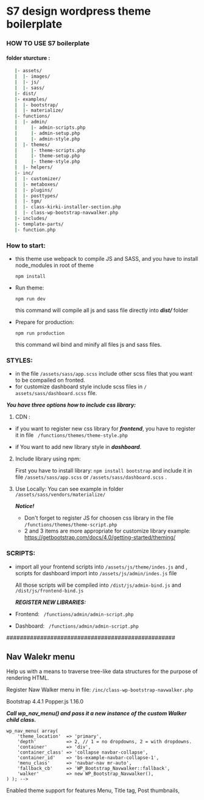 # S7 design wordpress theme boilerplate 

### HOW TO USE S7 boilerplate

#### folder sturcture : 
```bash 
   |- assets/
   |  |- images/
   |  |- js/
   |  |- sass/
   |- dist/
   |- examples/
   |  |- bootstrap/
   |  |- materialize/
   |- functions/
   |  |- admin/
   |     |- admin-scripts.php
   |     |- admin-setup.php
   |     |- admin-style.php
   |  |- themes/
   |     |- theme-scripts.php
   |     |- theme-setup.php
   |     |- theme-style.php
   |  |- helpers/
   |- inc/
   |  |- customizer/
   |  |- metaboxes/
   |  |- plugins/
   |  |- posttypes/
   |  |- tgm/
   |  |- class-kirki-installer-section.php
   |  |- class-wp-bootstrap-navwalker.php
   |- includes/
   |- template-parts/
   |- function.php


``` 
### How to start:
*  this theme use webpack to compile JS and SASS, and you have to install node_modules in root of theme 
  
      ``` npm install ```
 *  Run theme: 
  
      ``` npm run dev ```
      
      this command will  compile  all js and sass file directly into  ***dist/*** folder
  
  *  Prepare for production: 
   
     ``` npm run production ```

     this command wil bind and minify all files js and sass files.



### STYLES: 
  * in the file  ```/assets/sass/app.scss``` include other scss files that you want to be compailed on fronted.
  * for customize dashboard style include scss files in ```/ assets/sass/dashboard.scss``` file.
  
  ***You have three options how to include css library:*** 
  1) CDN :
  * if you want to register new css library for ***frontend***, you have to register it in file ``` /functions/themes/theme-style.php```

  * if You want to add new library style in ***dashboard***.
  2) Include library using npm:
   
      First you have to install library: ```npm install bootstrap```  and include it in file
   ```/assets/sass/app.scss``` or ```/assets/sass/dashboard.scss``` . 
   1) Use  Locally: 
      You can see example in folder  ```/assets/sass/vendors/materialize/``` 
     

      ***Notice!***

       * Don't forget to register JS for choosen css library in the file  ```/functions/themes/theme-script.php``` 
       *  2 and 3 items are more appropriate for customize library
       example: 
       https://getbootstrap.com/docs/4.0/getting-started/theming/

### SCRIPTS: 
 * import all your frontend scripts into ```/assets/js/theme/indes.js``` and , scripts for dashboard import  into  ```/assets/js/admin/indes.js``` file

    All those scripts will be compiled into ```/dist/js/admin-bind.js```  and ```/dist/js/frontend-bind.js``` 

   ***REGISTER NEW LIBRARIES:***
  *  Frontend:  ``` /functions/admin/admin-script.php```
  *  Dashboard:  ``` /functions/admin/admin-script.php```

##################################################



## Nav Walekr menu
 Help us with a means to traverse tree-like data structures for the purpose of rendering HTML.

Register Naw Walker menu in file: ```/inc/class-wp-bootstrap-navwalker.php```

Bootstrap 4.4.1
Popper.js 1.16.0

***Call wp_nav_menu() and pass it a new instance of the custom Walker child class.***
```
wp_nav_menu( array(
    'theme_location'  => 'primary',
    'depth'           => 2, // 1 = no dropdowns, 2 = with dropdowns.
    'container'       => 'div',
    'container_class' => 'collapse navbar-collapse',
    'container_id'    => 'bs-example-navbar-collapse-1',
    'menu_class'      => 'navbar-nav mr-auto',
    'fallback_cb'     => 'WP_Bootstrap_Navwalker::fallback',
    'walker'          => new WP_Bootstrap_Navwalker(),
) ); -->
```
Enabled theme support for features Menu, Title tag, Post thumbnails, 
